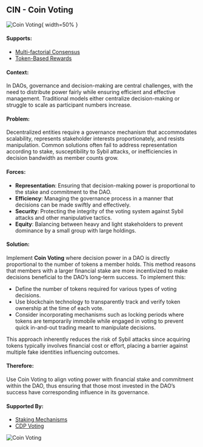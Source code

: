 ## CIN - Coin Voting

![Coin Voting](output/illustrations/coin_voting.png){ width=50% }

#### Supports:
* [Multi-factorial Consensus](/patterns/multi_factorial_consensus.html)
* [Token-Based Rewards](/patterns/token_based_rewards.html)

#### Context:
In DAOs, governance and decision-making are central challenges, with the need to distribute power fairly while ensuring efficient and effective management. Traditional models either centralize decision-making or struggle to scale as participant numbers increase.

#### Problem:
Decentralized entities require a governance mechanism that accommodates scalability, represents stakeholder interests proportionately, and resists manipulation. Common solutions often fail to address representation according to stake, susceptibility to Sybil attacks, or inefficiencies in decision bandwidth as member counts grow.

#### Forces:

- **Representation**: Ensuring that decision-making power is proportional to the stake and commitment to the DAO.
- **Efficiency**: Managing the governance process in a manner that decisions can be made swiftly and effectively.
- **Security**: Protecting the integrity of the voting system against Sybil attacks and other manipulative tactics.
- **Equity**: Balancing between heavy and light stakeholders to prevent dominance by a small group with large holdings.

#### Solution:
Implement **Coin Voting** where decision power in a DAO is directly proportional to the number of tokens a member holds. This method reasons that members with a larger financial stake are more incentivized to make decisions beneficial to the DAO’s long-term success. To implement this:

- Define the number of tokens required for various types of voting decisions.
- Use blockchain technology to transparently track and verify token ownership at the time of each vote.
- Consider incorporating mechanisms such as locking periods where tokens are temporarily immobile while engaged in voting to prevent quick in-and-out trading meant to manipulate decisions.

This approach inherently reduces the risk of Sybil attacks since acquiring tokens typically involves financial cost or effort, placing a barrier against multiple fake identities influencing outcomes.

#### Therefore:
Use Coin Voting to align voting power with financial stake and commitment within the DAO, thus ensuring that those most invested in the DAO’s success have corresponding influence in its governance.

#### Supported By:
* [Staking Mechanisms](/patterns/staking_mechanisms.html)
* [CDP Voting](/patterns/cdp_voting.html)

![Coin Voting](output/coin_voting_specific_graph.png)